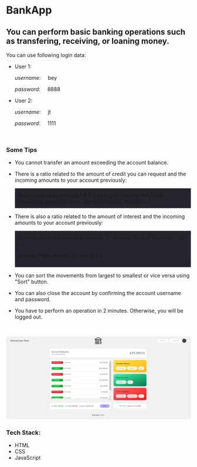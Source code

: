 # BankApp

## You can perform basic banking operations such as transfering, receiving, or loaning money. 

You can use following login data:
- User 1:

    *username*: &nbsp; &nbsp; bey

    *password*: &nbsp; &nbsp; 8888

- User 2:

    *username*: &nbsp; &nbsp; jt

    *password*: &nbsp; &nbsp; 1111

<br>

### Some Tips
- You cannot transfer an amount exceeding the account balance.

- There is a ratio related to the amount of credit you can request and the incoming amounts to your account previously:
    
    <div style="background-color: #25252e; padding: 10px;">
    Requested Loan Amount * 0.2 <= Largest Income You Have <i>(excluding previous loans, considering just deposits...)</i>
    </div>

- There is also a ratio related to the amount of interest and the incoming amounts to your account previously:

    <div style="background-color: #25252e; padding: 10px;">
    Income <i>(for each loan and deposit...)</i> * Interest Rate of the User / 100 >= 1 

    Interest Rates => bey: 1.2 and jt: 1.3
    </div> 

- You can sort the movements from largest to smallest or vice versa using "Sort" button.

- You can also close the account by confirming the account username and password.

- You have to perform an operation in 2 minutes. Otherwise, you will be logged out.

<br>

![The UI](img/app.jpg)

### Tech Stack:
- HTML
- CSS
- JavaScript